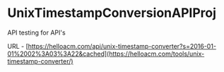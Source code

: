 # UnixTimestampConversionAPIProj
API testing for API's


URL - [https://helloacm.com/api/unix-timestamp-converter?s=2016-01-01%2002%3A03%3A22&cached](https://helloacm.com/tools/unix-timestamp-converter/)
